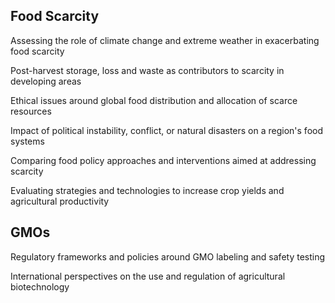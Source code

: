 ## Food Scarcity

Assessing the role of climate change and extreme weather in exacerbating food scarcity

Post-harvest storage, loss and waste as contributors to scarcity in developing areas

Ethical issues around global food distribution and allocation of scarce resources

Impact of political instability, conflict, or natural disasters on a region's food systems

Comparing food policy approaches and interventions aimed at addressing scarcity

Evaluating strategies and technologies to increase crop yields and agricultural productivity

## GMOs

Regulatory frameworks and policies around GMO labeling and safety testing

International perspectives on the use and regulation of agricultural biotechnology

